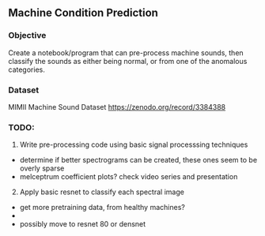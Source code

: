 ## Machine Condition Prediction

### Objective
Create a notebook/program that can pre-process machine sounds, then classify the sounds as either being normal, or from one of the anomalous categories.

### Dataset

MIMII Machine Sound Dataset
https://zenodo.org/record/3384388

### TODO:

1. Write pre-processing code using basic signal processsing techniques
- determine if better spectrograms can be created, these ones seem to be
overly sparse
- melceptrum coefficient plots? check video series and presentation

2. Apply basic resnet to classify each spectral image
- get more pretraining data, from healthy machines?
- 
- possibly move to resnet 80 or densnet 
